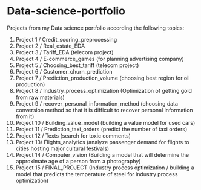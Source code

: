 # Data-science-portfolio
Projects from my Data science portfolio according the following topics:

1. Project 1 / Credit_scoring_preprocessing
2. Project 2 / Real_estate_EDA
3. Project 3 / Tariff_EDA (telecom project)
4. Project 4 / E-commerce_games (for planning advertising company)
5. Project 5 / Choosing_best_tariff (telecom project)
6. Project 6 / Сustomer_churn_prediction
7. Project 7 / Prediction_production_volume (choosing best region for oil production)
8. Project 8 / Industry_process_optimization (Optimization of getting gold from raw materials)
9. Project 9 / recover_personal_information_method (choosing data conversion method so that it is difficult to recover personal information from it)
10. Project 10 / Building_value_model (building a value model for used cars)
11. Project 11 / Prediction_taxi_orders (predict the number of taxi orders)
12. Project 12 / Texts (search for toxic comments)
13. Project 13/ Flights_analytics (analyze passenger demand for flights to cities hosting major cultural festivals)
14. Project 14 / Computer_vision (Building a model that will determine the approximate age of a person from a photography)
15. Project 15 / FINAL_PROJECT (Industry process optimization / building a model that predicts the temperature of steel for industry process optimization)
